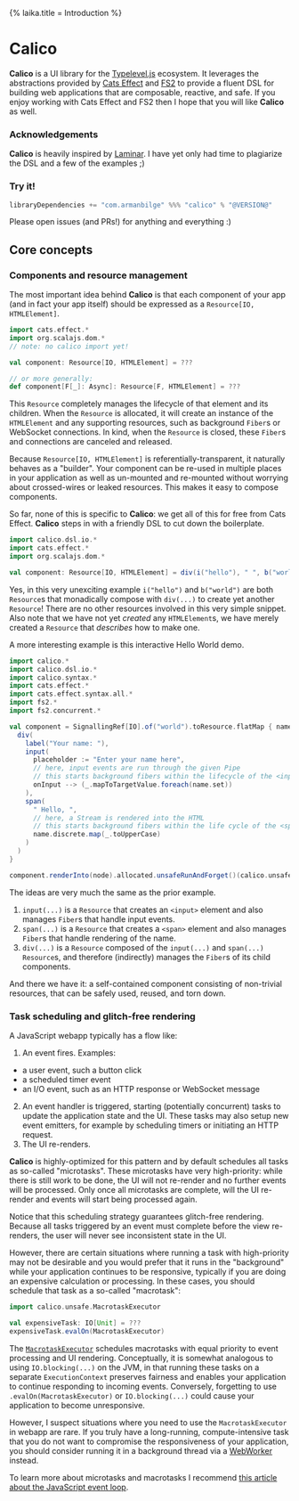 {% laika.title = Introduction %}

# Calico

**Calico** is a UI library for the [Typelevel.js](https://typelevel.org/) ecosystem. It leverages the abstractions provided by [Cats Effect](https://typelevel.org/cats-effect/) and [FS2](https://fs2.io/) to provide a fluent DSL for building web applications that are composable, reactive, and safe. If you enjoy working with Cats Effect and FS2 then I hope that you will like **Calico** as well.

### Acknowledgements
**Calico** is heavily inspired by [Laminar](https://Laminar.dev/). I have yet only had time to plagiarize the DSL and a few of the examples ;)

### Try it!

```scala
libraryDependencies += "com.armanbilge" %%% "calico" % "@VERSION@"
```

Please open issues (and PRs!) for anything and everything :)

## Core concepts

### Components and resource management

The most important idea behind **Calico** is that each component of your app (and in fact your app itself) should be expressed as a `Resource[IO, HTMLElement]`.

```scala
import cats.effect.*
import org.scalajs.dom.*
// note: no calico import yet!

val component: Resource[IO, HTMLElement] = ???

// or more generally:
def component[F[_]: Async]: Resource[F, HTMLElement] = ???
```

This `Resource` completely manages the lifecycle of that element and its children. When the `Resource` is allocated, it will create an instance of the `HTMLElement` and any supporting resources, such as background `Fiber`s or WebSocket connections. In kind, when the `Resource` is closed, these `Fiber`s and connections are canceled and released.

Because `Resource[IO, HTMLElement]` is referentially-transparent, it naturally behaves as a "builder". Your component can be re-used in multiple places in your application as well as un-mounted and re-mounted without worrying about crossed-wires or leaked resources. This makes it easy to compose components.

So far, none of this is specific to **Calico**: we get all of this for free from Cats Effect. **Calico** steps in with a friendly DSL to cut down the boilerplate.
```scala mdoc:js:compile-only
import calico.dsl.io.*
import cats.effect.*
import org.scalajs.dom.*

val component: Resource[IO, HTMLElement] = div(i("hello"), " ", b("world"))
```

Yes, in this very unexciting example `i("hello")` and `b("world")` are both `Resource`s that monadically compose with `div(...)` to create yet another `Resource`! There are no other resources involved in this very simple snippet. Also note that we have not yet _created_ any `HTMLElement`s, we have merely created a `Resource` that _describes_ how to make one.

A more interesting example is this interactive Hello World demo.

```scala mdoc:js:shared
import calico.*
import calico.dsl.io.*
import calico.syntax.*
import cats.effect.*
import cats.effect.syntax.all.*
import fs2.*
import fs2.concurrent.*

val component = SignallingRef[IO].of("world").toResource.flatMap { name =>
  div(
    label("Your name: "),
    input(
      placeholder := "Enter your name here",
      // here, input events are run through the given Pipe
      // this starts background fibers within the lifecycle of the <input> element
      onInput --> (_.mapToTargetValue.foreach(name.set))
    ),
    span(
      " Hello, ",
      // here, a Stream is rendered into the HTML
      // this starts background fibers within the life cycle of the <span> element
      name.discrete.map(_.toUpperCase)
    )
  )
}
```

```scala mdoc:js:invisible
component.renderInto(node).allocated.unsafeRunAndForget()(calico.unsafe.given_IORuntime)
```

The ideas are very much the same as the prior example.

1. `input(...)` is a `Resource` that creates an `<input>` element and also manages `Fiber`s that handle input events. 
2. `span(...)` is a `Resource` that creates a `<span>` element and also manages `Fiber`s that handle rendering of the name.
3. `div(...)` is a `Resource` composed of the `input(...)` and `span(...)` `Resource`s, and therefore (indirectly) manages the `Fiber`s of its child components.

And there we have it: a self-contained component consisting of non-trivial resources, that can be safely used, reused, and torn down.

### Task scheduling and glitch-free rendering

A JavaScript webapp typically has a flow like:

1. An event fires. Examples:
  - a user event, such a button click
  - a scheduled timer event
  - an I/O event, such as an HTTP response or WebSocket message
2. An event handler is triggered, starting (potentially concurrent) tasks to update the application state and the UI. These tasks may also setup new event emitters, for example by scheduling timers or initiating an HTTP request.
3. The UI re-renders.

**Calico** is highly-optimized for this pattern and by default schedules all tasks as so-called "microtasks". These microtasks have very high-priority: while there is still work to be done, the UI will not re-render and no further events will be processed. Only once all microtasks are complete, will the UI re-render and events will start being processed again.

Notice that this scheduling strategy guarantees glitch-free rendering. Because all tasks triggered by an event must complete before the view re-renders, the user will never see inconsistent state in the UI.

However, there are certain situations where running a task with high-priority may not be desirable and you would prefer that it runs in the "background" while your application continues to be responsive, typically if you are doing an expensive calculation or processing. In these cases, you should schedule that task as a so-called "macrotask":

```scala mdoc:js:compile-only
import calico.unsafe.MacrotaskExecutor

val expensiveTask: IO[Unit] = ???
expensiveTask.evalOn(MacrotaskExecutor)
```

The [`MacrotaskExecutor`](https://github.com/scala-js/scala-js-macrotask-executor) schedules macrotasks with equal priority to event processing and UI rendering. Conceptually, it is somewhat analogous to using `IO.blocking(...)` on the JVM, in that running these tasks on a separate `ExecutionContext` preserves fairness and enables your application to continue responding to incoming events. Conversely, forgetting to use `.evalOn(MacrotaskExecutor)` or `IO.blocking(...)` could cause your application to become unresponsive.

However, I suspect situations where you need to use the `MacrotaskExecutor` in webapp are rare. If you truly have a long-running, compute-intensive task that you do not want to compromise the responsiveness of your application, you should consider running it in a background thread via a [WebWorker](https://developer.mozilla.org/en-US/docs/Web/API/Web_Workers_API) instead.

To learn more about microtasks and macrotasks I recommend [this article about the JavaScript event loop](https://javascript.info/event-loop).

